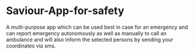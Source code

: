 # Saviour-App-for-safety
A multi-purpose app which can be used best in case for an emergency and can report emergency autonomously as well as manually to call an ambulance and will also inform the selected persons by sending your coordinates via sms.
